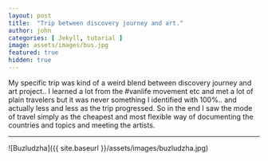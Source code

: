 ```yaml
---
layout: post
title:  "Trip between discovery journey and art."
author: john
categories: [ Jekyll, tutorial ]
image: assets/images/bus.jpg
featured: true
hidden: true
---
```


My specific trip was kind of a weird blend between discovery journey and art project.. I learned a lot from the #vanlife movement etc and met a lot of plain travelers but it was never something I identified with 100%.. and actually less and less as the trip progressed. So in the end I saw the mode of travel simply as the cheapest and most flexible way of documenting the countries and topics and meeting the artists.

---
![Buzludzha]({{ site.baseurl }}/assets/images/buzludzha.jpg)


